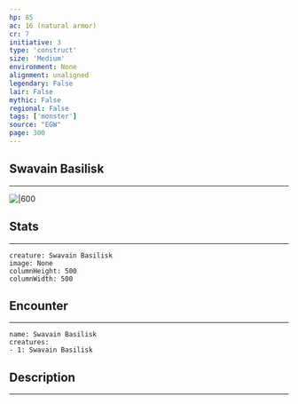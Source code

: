 ```yaml
---
hp: 85
ac: 16 (natural armor)
cr: 7
initiative: 3
type: 'construct'    
size: 'Medium'
environment: None
alignment: unaligned
legendary: False
lair: False
mythic: False
regional: False
tags: ['monster']
source: "EGW"
page: 300
---
```


## Swavain Basilisk
---

![|600](D:/Program%20Files/5e.tools/img/bestiary/EGW/Swavain%20Basilisk.jpg)

## Stats
---

```statblock
creature: Swavain Basilisk
image: None
columnHeight: 500
columnWidth: 500
```

## Encounter
---

```encounter-table
name: Swavain Basilisk
creatures:
- 1: Swavain Basilisk
```

## Description
---




